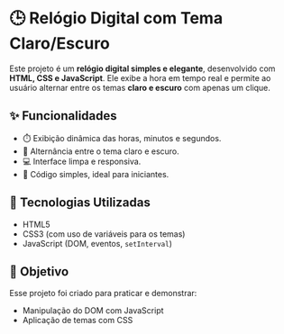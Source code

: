 # 🕒 Relógio Digital com Tema Claro/Escuro

Este projeto é um **relógio digital simples e elegante**, desenvolvido com **HTML, CSS e JavaScript**. Ele exibe a hora em tempo real e permite ao usuário alternar entre os temas **claro e escuro** com apenas um clique.

## ✨ Funcionalidades

- ⏱️ Exibição dinâmica das horas, minutos e segundos.
- 🎨 Alternância entre o tema claro e escuro.
- 💻 Interface limpa e responsiva.
- 🧠 Código simples, ideal para iniciantes.

## 🧪 Tecnologias Utilizadas

- HTML5
- CSS3 (com uso de variáveis para os temas)
- JavaScript (DOM, eventos, `setInterval`)

## 🎯 Objetivo

Esse projeto foi criado para praticar e demonstrar:
- Manipulação do DOM com JavaScript
- Aplicação de temas com CSS



